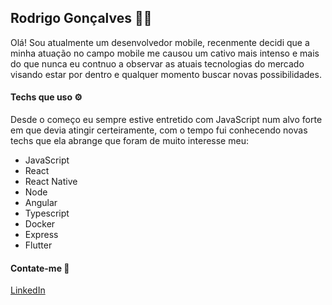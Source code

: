 ## Rodrigo Gonçalves 👨‍💻

Olá! Sou atualmente um desenvolvedor mobile, recenmente decidi que a minha atuação no campo mobile me causou um cativo mais intenso e mais do que nunca eu contnuo a observar as atuais tecnologias do mercado visando estar por dentro e qualquer momento buscar novas possibilidades.

#### Techs que uso ⚙

Desde o começo eu sempre estive entretido com JavaScript num alvo forte em que devia atingir certeiramente, com o tempo fui conhecendo novas techs que ela abrange que foram de muito interesse meu:

* JavaScript
* React
* React Native
* Node
* Angular
* Typescript
* Docker
* Express
* Flutter

#### Contate-me 📩

[LinkedIn](https://www.linkedin.com/in/rodrigo-g-a42330142/)
